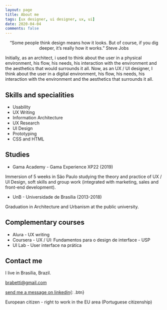 ```yaml
---
layout: page
title: About me
tags: [ux designer, ui designer, ux, ui]
date: 2020-04-04
comments: false
---
```

    
<center>“Some people think design means how it looks. But of course, if you dig deeper, it’s really how it works.” Steve Jobs</center>


Initially, as an architect, i used to think about the user in a physical environment, his flow, his needs, his interaction with the environment and the aesthetics that would surrounds it all. Now, as an UX / UI designer, I think about the user in a digital environment, his flow, his needs, his interaction with the environment and the aesthetics that surrounds it all.

## Skills and specialities
* Usability
* UX Writing
* Information Architecture
* UX Research
* UI Design
* Prototyping
* CSS and HTML

## Studies

* Gama Academy - Gama Experience XP22 (2019)

Immersion of 5 weeks in São Paulo studying the theory and practice of UX / UI Design, soft skills and group work (integrated with marketing, sales and front-end development).

* UnB - Universidade de Brasília (2013-2018)

Graduation in Architecture and Urbanism at the public university.

## Complementary courses

* Alura - UX writing
* Coursera - UX / UI: Fundamentos para o design de interface - USP
* UI Lab - User interface na prática

## Contact me

I live in Brasília, Brazil.

brabetti@gmail.com 
      
[send me a message on linkedin](https://www.linkedin.com/in/beatrizrabetti/){: .btn}

European citizen - right to work in the EU area (Portuguese citizenship)
